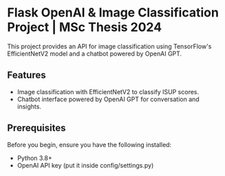 # Flask OpenAI & Image Classification Project | MSc Thesis 2024

This project provides an API for image classification using TensorFlow's EfficientNetV2 model and a chatbot powered by OpenAI GPT.

## Features
- Image classification with EfficientNetV2 to classify ISUP scores.
- Chatbot interface powered by OpenAI GPT for conversation and insights.

## Prerequisites
Before you begin, ensure you have the following installed:
- Python 3.8+
- OpenAI API key (put it inside config/settings.py) 
